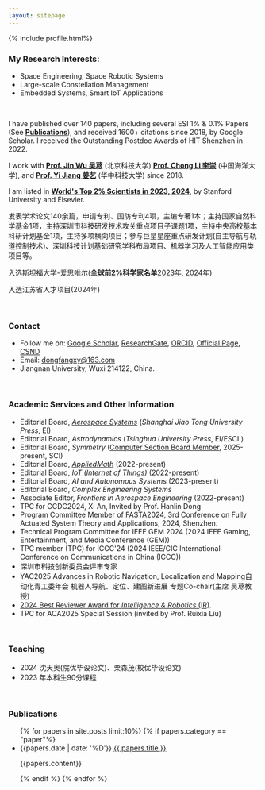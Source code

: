 ```yaml
---
layout: sitepage
---
```





[comment]: # (Insert my picture)
{% include profile.html%}

[comment]: # (Insert my resume below)

<!--
### About Me
I was born in Qufu, China. I received the B.S. and M.S. degrees from the **Harbin Institute of Technology** (HIT, 哈尔滨工业大学), China, in 2012 and 2015, and the Ph.D. degree from **Shanghai Jiao Tong University** (上海交通大学), China. I worked at HIT, China from 2020-2022. Since 2022, I have been an Associate Professor of Jiangnan Univerisity, Wuxi China.
-->

### My Research Interests: 
- Space Engineering, Space Robotic Systems
- Large-scale Constellation Management
- Embedded Systems, Smart IoT Applications

<br />

I have published over 140 papers, including several ESI 1% & 0.1% Papers (See [**Publications**](https://dongfangxy.github.io/publications/)), and received 1600+ citations since 2018, by Google Scholar.  I received the Outstanding Postdoc Awards of HIT Shenzhen in 2022.

I work with [**Prof. Jin Wu 吴荩**](https://zarathustr.github.io/) (北京科技大学)  [**Prof. Chong Li 李崇**](https://coe.ouc.edu.cn/2019/0819/c9094a256005/page.htm) (中国海洋大学), and [**Prof. Yi Jiang 姜艺**](https://yijiang1992.github.io/) (华中科技大学) since 2018.

I am listed in [**World's Top 2% Scientists in 2023, 2024**](https://elsevier.digitalcommonsdata.com/datasets/btchxktzyw/7), by Stanford University and Elsevier.

发表学术论文140余篇，申请专利、国防专利4项，主编专著1本；主持国家自然科学基金1项，主持深圳市科技研发技术攻关重点项目子课题1项，主持中央高校基本科研计划基金1项，主持多项横向项目；参与巨星星座重点研发计划(自主导航与轨道控制技术)、深圳科技计划基础研究学科布局项目、机器学习及人工智能应用类项目等。

入选斯坦福大学-爱思唯尔([**全球前2%科学家名单**2023年, 2024年](https://topresearcherslist.com/Home/Profile?AuthFull=Zhang,%20Chengxi&FirstYear=2018))

入选江苏省人才项目(2024年)

<br />

### Contact
- Follow me on:
    [Google Scholar](https://scholar.google.com/citations?user=oHzlz50AAAAJ&hl),
    [ResearchGate](https://www.researchgate.net/profile/Chengxi_Zhang5),
    [ORCID](https://orcid.org/0000-0002-3130-6497), 
    [Official Page](https://iot.jiangnan.edu.cn/info/1142/3595.htm),
    [CSND](https://blog.csdn.net/Paolu2022/article/details/135201277) 
- Email: dongfangxy@163.com
- Jiangnan University, Wuxi 214122, China.

<br />

### Academic Services and Other Information 
- Editorial Board, [*Aerospace Systems*](https://link.springer.com/journal/42401/editorial-board) (*Shanghai Jiao Tong University Press*, EI)
- Editorial Board, *Astrodynamics* (*Tsinghua University Press*, EI/ESCI )
- Editorial Board, *Symmetry* ([Computer Section Board Member](https://www.mdpi.com/journal/symmetry/sectioneditors/computer?page_no=2), 2025-present, SCI)
- Editorial Board, [*AppliedMath*](https://www.mdpi.com/journal/appliedmath/editors) (2022-present) 
- Editorial Board, [*IoT (Internet of Things)*](https://www.mdpi.com/journal/IoT/editors) (2022-present) 
- Editorial Board, *AI and Autonomous Systems* (2023-present)
- Editorial Board, *Complex Engineering Systems*
- Associate Editor, *Frontiers in Aerospace Engineering* (2022-present) 
- TPC for CCDC2024, Xi An, Invited by Prof. Hanlin Dong
- Program Committee Member of FASTA2024, 3rd Conference on Fully Actuated System Theory and Applications, 2024, Shenzhen.
- Technical Program Committee for IEEE GEM 2024 (2024 IEEE Gaming, Entertainment, and Media Conference (GEM))
- TPC member (TPC) for ICCC'24 (2024 IEEE/CIC International Conference on Communications in China (ICCC))
- 深圳市科技创新委员会评审专家
- YAC2025 Advances in Robotic Navigation, Localization and Mapping自动化青工委年会 机器人导航、定位、建图新进展 专题Co-chair(主席 吴荩教授)
- [2024 Best Reviewer Award for *Intelligence & Robotics* (IR)]( https://mp.weixin.qq.com/s/PHyQPFkhlAKbvnnm8ppLbA ).
- TPC for ACA2025 Special Session (invited by Prof. Ruixia Liu)


<br />

### Teaching
- 2024 沈天奥(院优毕设论文)、栗森茂(校优毕设论文)  
- 2023 年本科生90分课程

<br />

### Publications
<ul>
{% for papers in site.posts limit:10%}
{% if papers.category == "paper"%}
<li>
  {{papers.date | date: '%D'}} <a href="{{site.baseurl}}{{ papers.url }}">{{ papers.title }}</a>
  <p>{{papers.content}}</p>
</li>
{% endif %}
{% endfor %}
</ul>





<!--
<a href="mailto:dongfangxy@163.com"><span style="line-height:2;">dongfangxy@163.com</span>;  <a href="mailto:cxzhang@jiangnan.edu.cn"><span style="line-height:2;">cxzhang@jiangnan.edu.cn</span>
# Experiences
* New Position, <a href="https://dongfangxy.github.io/">New Affiliation</a>, Location, 2021-
* Post-doc Position,  <a href="https://dongfangxy.github.io/">Harbin Institute of Technology</a>, School of Electronics and Information, Shenzhen, Dec 2019 - 2021.
-->

<!--
# Education
* Ph.D., Control Science and Engineering, <a href="https://dongfangxy.github.io/">Shanghai Jiao Tong University</a>, Shanghai, Mar. 2015 - Dec. 2019. 
* M.S.,  Microelectronics and Solid State Electronics, <a href="https://dongfangxy.github.io/">Harbin Institute of Technology</a>, Shenzhen, Sep. 2012 - Jan. 2015. 
* B.S.,  Electronics Science and Technology, <a href="https://dongfangxy.github.io/">Harbin Institute of Technology</a>, Weihai, Sep. 2008 - Jun. 2012.
-->

<!--
# Other information
* Service: 
国家自然科学基金信息学部函评专家 (Correspondence Review Expert of the National Natural Science Foundation of China, from 2020), Reviewer for more than 20 journals and conferences.
* Awards：
上海交大 2019 届研究生校友班级理事(2019-2024)，哈工大深圳优秀博士后(2021)。
-->

